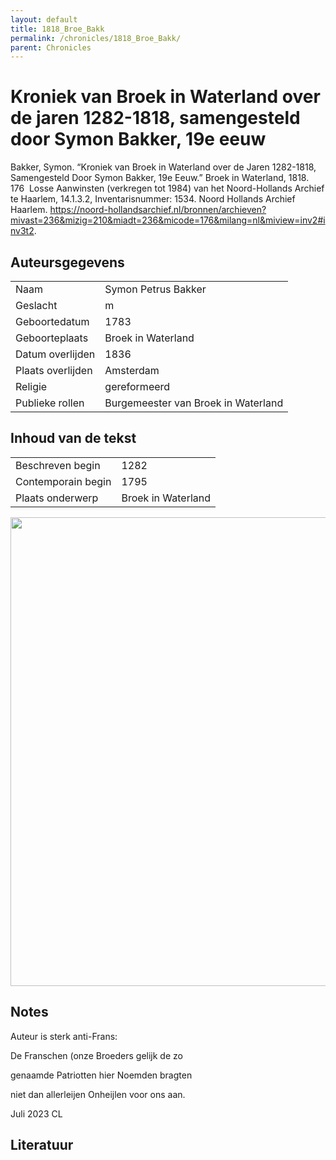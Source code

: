 ```yaml
---
layout: default
title: 1818_Broe_Bakk
permalink: /chronicles/1818_Broe_Bakk/
parent: Chronicles
--- 
```



# Kroniek van Broek in Waterland over de jaren 1282-1818, samengesteld door Symon Bakker, 19e eeuw 

Bakker, Symon. “Kroniek van Broek in Waterland over de Jaren 1282-1818, Samengesteld Door Symon Bakker, 19e Eeuw.” Broek in Waterland, 1818. 176  Losse Aanwinsten (verkregen tot 1984) van het Noord-Hollands Archief te Haarlem, 14.1.3.2, Inventarisnummer: 1534. Noord Hollands Archief Haarlem. https://noord-hollandsarchief.nl/bronnen/archieven?mivast=236&mizig=210&miadt=236&micode=176&milang=nl&miview=inv2#inv3t2. 

## Auteursgegevens 

| | | 
| --------------- | --------------- | 
| Naam | Symon Petrus Bakker | 
| Geslacht | m | 
 | Geboortedatum | 1783 | 
| Geboorteplaats | Broek in Waterland | 
| Datum overlijden | 1836 | 
| Plaats overlijden | Amsterdam | 
| Religie | gereformeerd | 
| Publieke rollen | Burgemeester van Broek in Waterland | 

## Inhoud van de tekst 

| | | 
| --------------- | --------------- | 
| Beschreven begin | 1282 | 
| Contemporain begin | 1795 | 
| Plaats onderwerp | Broek in Waterland | 

[<img src="..\..\barplots_chronicles\1818_Broe_Bakk.jpg" width="750"/>](..\..\barplots_chronicles\1818_Broe_Bakk.jpg) 

## Notes 

Auteur is sterk anti-Frans:

De Franschen (onze Broeders gelijk de zo

genaamde Patriotten hier Noemden bragten

niet dan allerleijen Onheijlen voor ons aan.

Juli 2023 CL



## Literatuur 

